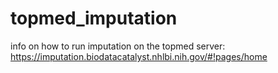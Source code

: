 # topmed_imputation

info on how to run imputation on the topmed server:
https://imputation.biodatacatalyst.nhlbi.nih.gov/#!pages/home
